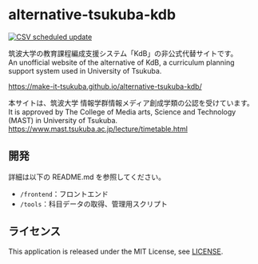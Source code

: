 # alternative-tsukuba-kdb

[![CSV scheduled update](https://github.com/Make-IT-TSUKUBA/alternative-tsukuba-kdb/actions/workflows/main.yml/badge.svg)](https://github.com/Make-IT-TSUKUBA/alternative-tsukuba-kdb/actions/workflows/main.yml)

筑波大学の教育課程編成支援システム「KdB」の非公式代替サイトです。  
An unofficial website of the alternative of KdB, a curriculum planning support system used in University of Tsukuba.  

<https://make-it-tsukuba.github.io/alternative-tsukuba-kdb/>

本サイトは、筑波大学 情報学群情報メディア創成学類の公認を受けています。  
It is approved by The College of Media arts, Science and Technology (MAST) in University of Tsukuba.  
<https://www.mast.tsukuba.ac.jp/lecture/timetable.html>

## 開発

詳細は以下の README.md を参照してください。

- `/frontend`：フロントエンド
- `/tools`：科目データの取得、管理用スクリプト

## ライセンス

This application is released under the MIT License, see [LICENSE](https://github.com/Make-IT-TSUKUBA/alternative-tsukuba-kdb/blob/main/LICENSE).
